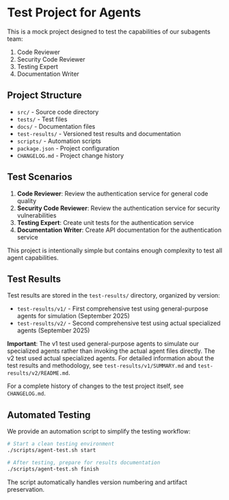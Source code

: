 # Test Project for Agents

This is a mock project designed to test the capabilities of our subagents team:

1. Code Reviewer
2. Security Code Reviewer
3. Testing Expert
4. Documentation Writer

## Project Structure

- `src/` - Source code directory
- `tests/` - Test files
- `docs/` - Documentation files
- `test-results/` - Versioned test results and documentation
- `scripts/` - Automation scripts
- `package.json` - Project configuration
- `CHANGELOG.md` - Project change history

## Test Scenarios

1. **Code Reviewer**: Review the authentication service for general code quality
2. **Security Code Reviewer**: Review the authentication service for security vulnerabilities
3. **Testing Expert**: Create unit tests for the authentication service
4. **Documentation Writer**: Create API documentation for the authentication service

This project is intentionally simple but contains enough complexity to test all agent capabilities.

## Test Results

Test results are stored in the `test-results/` directory, organized by version:

- `test-results/v1/` - First comprehensive test using general-purpose agents for simulation (September 2025)
- `test-results/v2/` - Second comprehensive test using actual specialized agents (September 2025)

**Important**: The v1 test used general-purpose agents to simulate our specialized agents rather than invoking the actual agent files directly. The v2 test used actual specialized agents. For detailed information about the test results and methodology, see `test-results/v1/SUMMARY.md` and `test-results/v2/README.md`.

For a complete history of changes to the test project itself, see `CHANGELOG.md`.

## Automated Testing

We provide an automation script to simplify the testing workflow:

```bash
# Start a clean testing environment
./scripts/agent-test.sh start

# After testing, prepare for results documentation
./scripts/agent-test.sh finish
```

The script automatically handles version numbering and artifact preservation.
